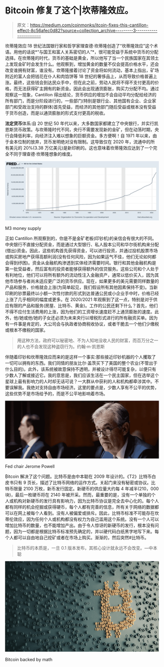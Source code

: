 # ₿itcoin 修复了这个|坎蒂隆效应。

> 原文：<https://medium.com/coinmonks/itcoin-fixes-this-cantillon-effect-8c56afec0d82?source=collection_archive---------3----------------------->

坎蒂隆效应:18 世纪法国银行家和哲学家理查德·坎蒂隆创造了“坎蒂隆效应”这个术语。用他的话说*“与国王和富人关系密切的人”*，很可能受益于系统中货币的分配选择。在坎蒂隆的时代，货币的基础是黄金，所以他写了当一个民族国家在其领土上发现金矿时会发生什么。他观察到，增加黄金的数量不仅会提高价格水平，还会改变谁拥有财富，谁没有。坎蒂隆接着讨论了资金将如何流动，基本上指出，矿场附近的富人会把钱花在仆人和肉馅饼等 18 世纪的奢侈品上，从而导致价格普遍上涨。最终，这些钱会到达民众手中，但在此之前，劳动人民将不得不支付更高的价格，而无法获得矿主拥有的新资金。因此会出现通货膨胀，购买力分配不均。通过观察这一现象，Cantillon 得出结论，货币供应的增加不会自动平均分配给经济的所有部门，而是分阶段进行的，一些部门(特别是银行业、其他国有企业、企业家部门和受政治支持的群体)首先受益，而经济的其他部门随后受益或根本没有受益于货币创造，而是以通货膨胀的形式支付更高的税收。

**法定货币**体系:自 20 世纪 50 年代以来，大多数国家都建立了中央银行，并实行凯恩斯货币政策。与坎蒂隆时代不同，央行不需要发现新的金矿，但在动荡时期，央行会降低利率，向经济注入难以想象的巨额资金。多方便啊！自 1971 年以来，由于金本位制的放弃，货币发明绝对没有限制。这导致仅在 2020 年，流通中的所有美元的 20%(3.38 万亿美元)是新印刷的。这也意味着坎蒂隆效应达到了一个完全不同于理查德·坎蒂隆想象的维度。

![](img/1702e59cb795c6e8720edbdccfc7eb52.png)

M3 money supply

正如 Cantillon 所观察到的，你是不是金矿老板(印钞机)的亲信会有很大的不同。中央银行不直接分配资金，而是通过大型银行、私人股本公司和华尔街机构来分配(借出)资金。因此，这些机构首先获得资金，可以进行投资，并通过投机股票市场或购买房地产获得高额利润(没有任何风险，因为如果运气不佳，他们无论如何都会得到纾困)。资金从金融机构渗透到实体经济需要时间。银行和其他金融机构是第一批受益者，然后富有的投资者能够获得额外的信贷服务。这些公司和个人处于有利地位，他们可以将所有额外的流动性注入金融资产，通常以低价买入，因为其他市场参与者尚未适应更广泛的货币供应。现在，如果更多的美元需要同样数量的产品和服务，价格就会上涨(为简单起见，我们假设所有其他因素保持不变)。当新印刷的钞票最终以小额一次性付款的形式到达普通公民或小企业手中时，价格已经上涨了几乎相同的幅度或更多。在 2020/2021 年观察到了这一点，特别是对于供应有限的产品和服务(房屋、比特币、黄金)。工作的公民还剩下什么？首先，他们不得不应付生活费用的上涨，因为他们的工资增长速度赶不上通货膨胀的速度。此外，他/她或他/她的子女还必须为未来央行以增税形式进行的所有融资买单。因为有一件事是肯定的，大公司会与执政者协商税收协议，或者干脆去一个他们少缴税或根本不缴税的国家。

> 用这种方法，政府可以秘密地、不为人知地没收人民的财富，而百万分之一的人也不会发现这种盗窃行为。约翰·m·凯恩斯

伴随着印钞和坎蒂隆效应而来的是这样一个事实:那些接近印钞机器的个人攫取了一切可以拥有的东西。我们同情的朋友比尔·盖茨买下了美国的整个农业(不管出于什么目的)。此外，该系统被故意保持不透明，并被设计得尽可能复杂，以便只有少数人了解或接近它。我的意思是，我们应该生活在一个民主国家，但在选举这个星球上最有影响力的人时却无话可说？一大群从中获利的人和机构都牵涉其中。不要误解我。我绝对支持自由市场经济。这里的要点是，少数人享有不公平的优势，这些优势不是市场给予的，而是不公平地影响着市场。

![](img/900380cb5321b57b5ec01e1b878a51f2.png)

Fed chair Jerome Powell

₿itcoin 解决了这个问题。比特币是由中本聪在 2009 年设计的。《T2》比特币白皮书只有 9 页长，描述了比特币网络的运作方式。关起门来没有秘密或协议。比特币限量 2100 万枚，新币发行固定。新硬币的供应量大约每 4 年减半(210，000 块)，最后一枚硬币将在 2140 年被开采。然而，最重要的是，没有一个单独的个人或机构对新硬币的发行具有影响力，因为比特币协议是完全去中心化的。每个人都有同样的机会挖掘或获得硬币，每个人都有完善的信息，所有关于网络的数据都可以在网上被每个人看到。没有人被偏爱或排斥。因此，比特币标准不可能存在坎蒂伦效应，因为任何个人或机构都没有权力为自己滥用这个系统。没有一个人可以增加比特币的数量，也不能增加产出。由于令人惊讶的新硬币的发行，根本没有问题，因为一切都是根据比特币标准预先确定的，并以硬代码白纸黑字地写下来。每个人都可以自由地自己挖矿或者在市场上购买。渐渐的，然后突然#比特币。

> 比特币的本质是，一旦 0.1 版本发布，其核心设计就永远不会改变。—中本聪

![](img/222c9b9b4c32740275b96e1dc49dd12c.png)

Bitcoin backed by math